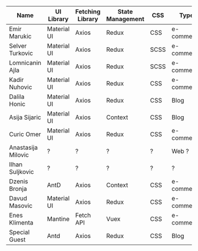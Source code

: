 | Name               | UI Library  | Fetching Library | State Management | CSS  | Type       |
| ------------------ | ----------- | ---------------- | ---------------- | ---- | ---------- |
| Emir Marukic       | Material UI | Axios            | Redux            | CSS  | e-commerce |
| Selver Turkovic    | Material UI | Axios            | Redux            | SCSS | e-commerce |
| Lomnicanin Ajla    | Material UI | Axios            | Redux            | SCSS | e-commerce |
| Kadir Nuhovic      | Material UI | Axios            | Redux            | CSS  | e-commerce |
| Dalila Honic       | Material UI | Axios            | Redux            | CSS  | Blog       |
| Asija Sijaric      | Material UI | Axios            | Context          | CSS  | Blog       |
| Curic Omer         | Material UI | Axios            | Redux            | CSS  | e-commerce |
| Anastasija Milovic | ?           | ?                | ?                | ?    | Web ?      |
| Ilhan Suljkovic    | ?           | ?                | ?                | ?    | ?          |
| Dzenis Bronja      | AntD        | Axios            | Context          | CSS  | e-commerce |
| Davud Masovic      | Material UI | Axios            | Redux            | CSS  | e-commerce |
| Enes Klimenta      | Mantine     | Fetch API        | Vuex             | CSS  | e-commerce |
| Special Guest      | Antd        | Axios            | Redux            | CSS  | Blog       |
